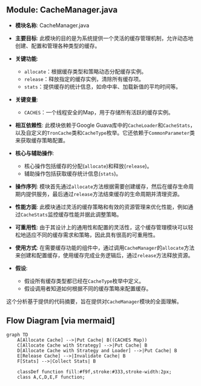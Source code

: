 ## Module: CacheManager.java
- **模块名称**: CacheManager.java

- **主要目标**: 此模块的目的是为系统提供一个灵活的缓存管理机制，允许动态地创建、配置和管理各种类型的缓存。

- **关键功能**:
  - `allocate`：根据缓存类型和策略动态分配缓存实例。
  - `release`：释放指定的缓存实例，清除所有缓存项。
  - `stats`：提供缓存的统计信息，如命中率、加载新值的平均时间等。

- **关键变量**:
  - `CACHES`：一个线程安全的Map，用于存储所有活跃的缓存实例。

- **相互依赖性**: 此模块依赖于Google Guava库中的`CacheLoader`和`CacheStats`，以及自定义的`TronCache`类和`CacheType`枚举。它还依赖于`CommonParameter`类来获取缓存策略配置。

- **核心与辅助操作**:
  - 核心操作包括缓存的分配(`allocate`)和释放(`release`)。
  - 辅助操作包括获取缓存统计信息(`stats`)。

- **操作序列**: 模块首先通过`allocate`方法根据需要创建缓存，然后在缓存生命周期内提供服务，最后通过`release`方法结束缓存的生命周期并清理资源。

- **性能方面**: 此模块通过灵活的缓存策略和有效的资源管理来优化性能，例如通过`CacheStats`监控缓存性能并据此调整策略。

- **可重用性**: 由于其设计上的通用性和配置的灵活性，这个缓存管理模块可以轻松地适应不同的缓存需求和策略，因此具有很高的可重用性。

- **使用方式**: 在需要缓存功能的组件中，通过调用`CacheManager`的`allocate`方法来创建和配置缓存，使用缓存完成业务逻辑后，通过`release`方法释放资源。

- **假设**: 
  - 假设所有缓存类型都已经在`CacheType`枚举中定义。
  - 假设调用者知道如何根据不同的缓存策略来配置缓存。

这个分析基于提供的代码摘要，旨在提供对`CacheManager`模块的全面理解。
## Flow Diagram [via mermaid]
```mermaid
graph TD
    A[Allocate Cache] -->|Put Cache| B((CACHES Map))
    C[Allocate Cache with Strategy] -->|Put Cache| B
    D[Allocate Cache with Strategy and Loader] -->|Put Cache| B
    E[Release Cache] -->|Invalidate Cache| B
    F[Stats] -->|Collect Stats| B

    classDef function fill:#f9f,stroke:#333,stroke-width:2px;
    class A,C,D,E,F function;
```
